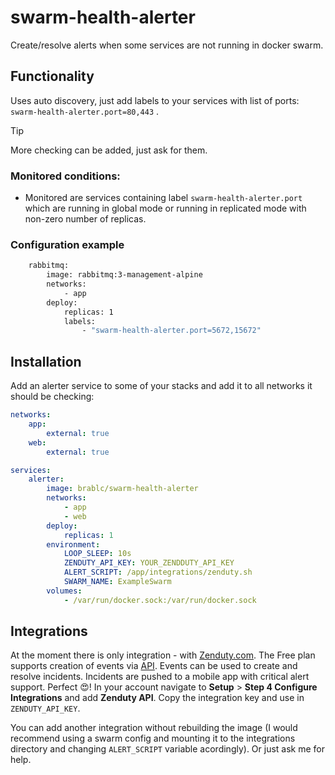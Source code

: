 # swarm-health-alerter

Create/resolve alerts when some services are not running in docker swarm.

## Functionality

Uses auto discovery, just add labels to your services with list of ports: `swarm-health-alerter.port=80,443` . 

> [!TIP]
> More checking can be added, just ask for them.

### Monitored conditions:

- Monitored are services containing label `swarm-health-alerter.port` which are running in global mode or running in replicated mode with non-zero number of replicas.

### Configuration example

```sh
    rabbitmq:
        image: rabbitmq:3-management-alpine
        networks:
            - app
        deploy:
            replicas: 1
            labels:
                - "swarm-health-alerter.port=5672,15672"
```

## Installation

Add an alerter service to some of your stacks and add it to all networks it should be checking:

```yml
networks:
    app:
        external: true
    web:
        external: true

services:    
    alerter:
        image: brablc/swarm-health-alerter
        networks:
            - app
            - web
        deploy:
            replicas: 1
        environment:
            LOOP_SLEEP: 10s
            ZENDUTY_API_KEY: YOUR_ZENDDUTY_API_KEY
            ALERT_SCRIPT: /app/integrations/zenduty.sh
            SWARM_NAME: ExampleSwarm
        volumes:
            - /var/run/docker.sock:/var/run/docker.sock
```

## Integrations

At the moment there is only integration - with [Zenduty.com](https://www.zenduty.com/pricing/). The Free plan supports creation of events via [API](https://apidocs.zenduty.com/?ref=zenduty.com#tag/Events). Events can be used to create and resolve incidents. Incidents are pushed to a mobile app with critical alert support. Perfect 😍! In your account navigate to **Setup** > **Step 4 Configure Integrations** and add **Zenduty API**. Copy the integration key and use in `ZENDUTY_API_KEY`. 

You can add another integration without rebuilding the image (I would recommend using a swarm config and mounting it to the integrations directory and changing `ALERT_SCRIPT` variable acordingly). Or just ask me for help.


